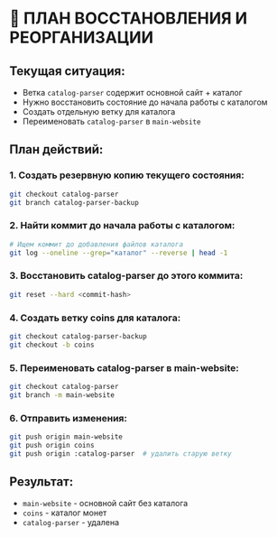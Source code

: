 # 🔄 ПЛАН ВОССТАНОВЛЕНИЯ И РЕОРГАНИЗАЦИИ

## Текущая ситуация:
- Ветка `catalog-parser` содержит основной сайт + каталог
- Нужно восстановить состояние до начала работы с каталогом
- Создать отдельную ветку для каталога
- Переименовать `catalog-parser` в `main-website`

## План действий:

### 1. Создать резервную копию текущего состояния:
```bash
git checkout catalog-parser
git branch catalog-parser-backup
```

### 2. Найти коммит до начала работы с каталогом:
```bash
# Ищем коммит до добавления файлов каталога
git log --oneline --grep="каталог" --reverse | head -1
```

### 3. Восстановить catalog-parser до этого коммита:
```bash
git reset --hard <commit-hash>
```

### 4. Создать ветку coins для каталога:
```bash
git checkout catalog-parser-backup
git checkout -b coins
```

### 5. Переименовать catalog-parser в main-website:
```bash
git checkout catalog-parser
git branch -m main-website
```

### 6. Отправить изменения:
```bash
git push origin main-website
git push origin coins
git push origin :catalog-parser  # удалить старую ветку
```

## Результат:
- `main-website` - основной сайт без каталога
- `coins` - каталог монет
- `catalog-parser` - удалена
